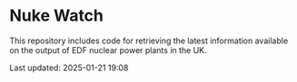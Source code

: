 # Nuke Watch

This repository includes code for retrieving the latest information available on the output of EDF nuclear power plants in the UK.

Last updated: 2025-01-21 19:08